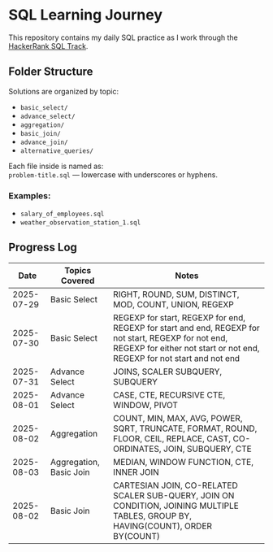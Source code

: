 # SQL Learning Journey

This repository contains my daily SQL practice as I work through the [HackerRank SQL Track](https://www.hackerrank.com/domains/sql).

## Folder Structure

Solutions are organized by topic:

- `basic_select/`
- `advance_select/`
- `aggregation/`
- `basic_join/`
- `advance_join/`
- `alternative_queries/`

Each file inside is named as:  
`problem-title.sql` — lowercase with underscores or hyphens.

### Examples:

- `salary_of_employees.sql`
- `weather_observation_station_1.sql`

## Progress Log

| Date       | Topics Covered          | Notes                                                                                                                                                                          |
| ---------- | ----------------------- | ------------------------------------------------------------------------------------------------------------------------------------------------------------------------------ |
| 2025-07-29 | Basic Select            | RIGHT, ROUND, SUM, DISTINCT, MOD, COUNT, UNION, REGEXP                                                                                                                         |
| 2025-07-30 | Basic Select            | REGEXP for start, REGEXP for end, REGEXP for start and end, REGEXP for not start, REGEXP for not end, REGEXP for either not start or not end, REGEXP for not start and not end |
| 2025-07-31 | Advance Select          | JOINS, SCALER SUBQUERY, SUBQUERY                                                                                                                                               |
| 2025-08-01 | Advance Select          | CASE, CTE, RECURSIVE CTE, WINDOW, PIVOT                                                                                                                                        |
| 2025-08-02 | Aggregation             | COUNT, MIN, MAX, AVG, POWER, SQRT, TRUNCATE, FORMAT, ROUND, FLOOR, CEIL, REPLACE, CAST, CO-ORDINATES, JOIN, SUBQUERY, CTE                                                      |
| 2025-08-03 | Aggregation, Basic Join | MEDIAN, WINDOW FUNCTION, CTE, INNER JOIN                                                                                                                                       |
| 2025-08-02 | Basic Join              | CARTESIAN JOIN, CO-RELATED SCALER SUB-QUERY, JOIN ON CONDITION, JOINING MULTIPLE TABLES, GROUP BY, HAVING(COUNT), ORDER BY(COUNT)                                              |
